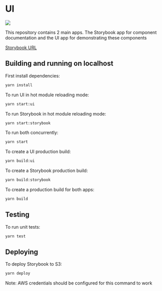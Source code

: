 # UI

<p>
  <a href="https://github.com/markmorcos/ui/actions" alt="Main">
    <img src="https://github.com/markmorcos/ui/actions/workflows/merge.yml/badge.svg" />
  </a>
</p>

This repository contains 2 main apps. The Storybook app for component documentation and the UI app for demonstrating these components 

[Storybook URL](https://ui-fe.s3.eu-central-1.amazonaws.com/index.html)

## Building and running on localhost

First install dependencies:

```sh
yarn install
```

To run UI in hot module reloading mode:

```sh
yarn start:ui
```

To run Storybook in hot module reloading mode:

```sh
yarn start:storybook
```

To run both concurrently:

```sh
yarn start
```

To create a UI production build:

```sh
yarn build:ui
```

To create a Storybook production build:

```sh
yarn build:storybook
```

To create a production build for both apps:

```sh
yarn build
```

## Testing

To run unit tests:

```sh
yarn test
```

## Deploying
To deploy Storybook to S3:

```sh
yarn deploy
```
Note: AWS credentials should be configured for this command to work

